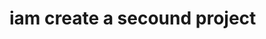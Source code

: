 <html>
  <head>
    
  </head>
  <body>
    <h1>iam create a secound project </h1>
  </body>
</html>
